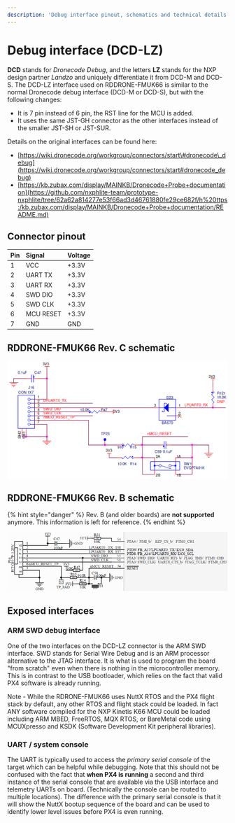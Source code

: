 ```yaml
---
description: 'Debug interface pinout, schematics and technical details.'
---
```


# Debug interface \(DCD-LZ\)

**DCD** stands for _Dronecode Debug_, and the letters **LZ** stands for the NXP design partner _Landzo_ and uniquely differentiate it from DCD-M and DCD-S. The DCD-LZ interface used on RDDRONE-FMUK66 is similar to the normal Dronecode debug interface \(DCD-M or DCD-S\), but with the following changes:

* It is 7 pin instead of 6 pin, the RST line for the MCU is added.
* It uses the same JST-GH connector as the other interfaces instead of the smaller JST-SH or JST-SUR.

Details on the original interfaces can be found here:

* [https://wiki.dronecode.org/workgroup/connectors/start\#dronecode\_debug](https://wiki.dronecode.org/workgroup/connectors/start#dronecode_debug)
* [https://kb.zubax.com/display/MAINKB/Dronecode+Probe+documentation](https://github.com/nxphlite-team/prototype-nxphlite/tree/62a62a814277e53f66ad3d46761880fe29ce682f/h%20ttps:/kb.zubax.com/display/MAINKB/Dronecode+Probe+documentation/README.md)

## Connector pinout

| Pin | Signal | Voltage |
| :--- | :--- | :--- |
| 1 | VCC | +3.3V |
| 2 | UART TX | +3.3V |
| 3 | UART RX | +3.3V |
| 4 | SWD DIO | +3.3V |
| 5 | SWD CLK | +3.3V |
| 6 | MCU RESET | +3.3V |
| 7 | GND | GND |

## RDDRONE-FMUK66 Rev. C schematic

![](../../../.gitbook/assets/c-debug.png)

## RDDRONE-FMUK66 Rev. B schematic

{% hint style="danger" %}
Rev. B \(and older boards\) are **not supported** anymore. This information is left for reference.
{% endhint %}

![](../../../.gitbook/assets/debug%20%281%29.png)

## Exposed interfaces

### ARM SWD debug interface

One of the two interfaces on the DCD-LZ connector is the ARM SWD interface. SWD stands for Serial Wire Debug and is an ARM processor alternative to the JTAG interface. It is what is used to program the board "from scratch" even when there is nothing in the microcontroller memory. This is in contrast to the USB bootloader, which relies on the fact that valid PX4 software is already running.

Note - While the RDRONE-FMUK66 uses NuttX RTOS and the PX4 flight stack by default, any other RTOS and flight stack could be loaded. In fact ANY software compiled for the NXP Kinetis K66 MCU could be loaded including ARM MBED, FreeRTOS, MQX RTOS, or BareMetal code using MCUXpresso and KSDK \(Software Development Kit peripheral libraries\).

### UART / system console

The UART is typically used to access the _primary serial console_ of the target which can be helpful while debugging. Note that this should not be confused with the fact that **when PX4 is running** a second and third instance of the serial console that are available via the USB interface and telemetry UARTs on board. \(Technically the console can be routed to multiple locations\). The difference with the primary serial console is that it will show the NuttX bootup sequence of the board and can be used to identify lower level issues before PX4 is even running.

##  <a id="photos"></a>


